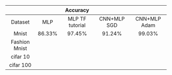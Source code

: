 |               |         |     Accuracy    |             |              |
| :-----------: | :-----: | :-------------: | :---------: | :----------: |
| Dataset       | MLP     | MLP TF tutorial | CNN+MLP SGD | CNN+MLP Adam |
| Mnist         | 86.33%  | 97.45%          | 91.24%      | 99.03%       |
| Fashion Mnist |         |                 |             |              |
| cifar 10      |         |                 |             |              |
| cifar 100     |         |                 |             |              |
